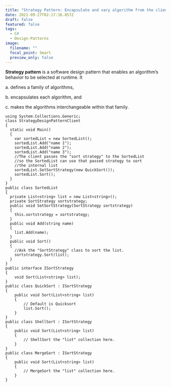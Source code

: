 ```yaml
---
title: "Strategy Pattern: Encapsulate and vary algorithm from the client that uses it"
date: 2021-09-27T02:17:16.857Z
draft: false
featured: false
tags:
  - C#
  - Design-Patterns
image:
  filename: ""
  focal_point: Smart
  preview_only: false
---
```

**Strategy pattern** is a software design pattern that enables an algorithm’s behavior to be selected at runtime. It 

a. defines a family of algorithms, 

b. encapsulates each algorithm, and 

c. makes the algorithms interchangeable within that family.

```
using System.Collections.Generic;
class StrategyDesignPatternClient
{
  static void Main()
  {
    var sortedList = new SortedList();
    sortedList.Add("name 1");
    sortedList.Add("name 2");
    sortedList.Add("name 3");
    //The client passes the "sort strategy" to the SortedList 
    //so the SortedList can use that passed strategy to sort 
    //the internal list
    sortedList.SetSortStrategy(new QuickSort());
    sortedList.Sort();
  }
}
public class SortedList
{
  private List<string> list = new List<string>();
  private SortStrategy sortstrategy;
  public void SetSortStrategy(SortStrategy sortstrategy)
  {
    this.sortstrategy = sortstrategy;
  }
  public void Add(string name)
  {
    list.Add(name);
  }
  public void Sort()
  {
    //Ask the "SortStrategy" class to sort the list. 
    sortstrategy.Sort(list);
  }
}
public interface ISortStrategy
{
    void Sort(List<string> list);
}
public class QuickSort : ISortStrategy
{
    public void Sort(List<string> list)
    {
        // Default is Quicksort
        list.Sort(); 
    }
}
public class ShellSort : ISortStrategy
{
    public void Sort(List<string> list)
    {
        // ShellSort the "list" collection here. 
    }
}
public class MergeSort : ISortStrategy
{
    public void Sort(List<string> list)
    {
        // MergeSort the "list" collection here. 
    }
}
```